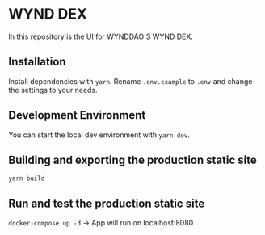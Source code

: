 # WYND DEX

In this repository is the UI for WYNDDAO'S WYND DEX.

## Installation

Install dependencies with `yarn`. 
Rename `.env.example` to `.env` and change the settings to your needs.

## Development Environment
 
You can start the local dev environment with `yarn dev`.

## Building and exporting the production static site

`yarn build`

## Run and test the production static site

`docker-compose up -d` 
-> App will run on localhost:8080

   
  
 
